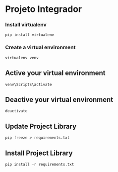 # Projeto Integrador

### Install virtualenv
```
pip install virtualenv 
```

### Create a virtual environment
```
virtualenv venv
```

## Active your virtual environment
```
venv\Scripts\activate
```

## Deactive your virtual environment
```
deactivate
```

## Update Project Library
```
pip freeze > requirements.txt
```

## Install Project Library 
```
pip install -r requirements.txt
```